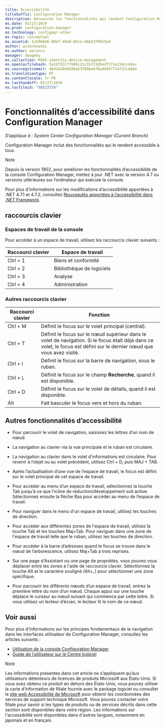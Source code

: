 ```yaml
---
title: Accessibilité
titleSuffix: Configuration Manager
description: Découvrez les fonctionnalités qui rendent Configuration Manager accessible à tous.
ms.date: 03/27/2019
ms.prod: configuration-manager
ms.technology: configmgr-other
ms.topic: conceptual
ms.assetid: 1cb96666-98bf-49a9-85ca-dbb53f0655e9
author: aczechowski
ms.author: aaroncz
manager: dougeby
ms.collection: M365-identity-device-management
ms.openlocfilehash: 5a1bf32c77989c11c55723d5edf271e234ccd4ec
ms.sourcegitcommit: d8d142044586a53709b4478ad945f714737c8d6e
ms.translationtype: HT
ms.contentlocale: fr-FR
ms.lasthandoff: 03/27/2019
ms.locfileid: "58523739"
---
```

# <a name="accessibility-features-in-configuration-manager"></a>Fonctionnalités d’accessibilité dans Configuration Manager

*S’applique à : System Center Configuration Manager (Current Branch)*


Configuration Manager inclut des fonctionnalités qui le rendent accessible à tous.

> [!Note]  
> Depuis la version 1902, pour améliorer les fonctionnalités d’accessibilité de la console Configuration Manager, mettez à jour .NET avec la version 4.7 ou versions ultérieures sur l’ordinateur qui exécute la console. <!-- SCCMDocs-pr issue #3228 -->  
> 
> Pour plus d’informations sur les modifications d’accessibilité apportées à .NET 4.7.1 et 4.7.2, consultez [Nouveautés apportées à l’accessibilité dans .NET Framework](https://docs.microsoft.com/dotnet/framework/whats-new/whats-new-in-accessibility).  



## <a name="keyboard-shortcuts"></a>raccourcis clavier

### <a name="console-workspaces"></a>Espaces de travail de la console

Pour accéder à un espace de travail, utilisez les raccourcis clavier suivants :  

|Raccourci clavier| Espace de travail|
|--------|--------|  
|Ctrl + 1| Biens et conformité|
|Ctrl + 2|  Bibliothèque de logiciels|
|Ctrl + 3|  Analyse|
|Ctrl + 4|  Administration|


### <a name="other-keyboard-shortcuts"></a>Autres raccourcis clavier

|Raccourci clavier|  Fonction|
|--------|--------|  
|Ctrl + M|Définit le focus sur le volet principal (central).|
|Ctrl + T|Définit le focus sur le nœud supérieur dans le volet de navigation. Si le focus était déjà dans ce volet, le focus est défini sur le dernier nœud que vous avez visité.|
|Ctrl + I|Définit le focus sur la barre de navigation, sous le ruban.|
|Ctrl + L|Définit le focus sur le champ **Recherche**, quand il est disponible.|
|Ctrl + D|Définit le focus sur le volet de détails, quand il est disponible.|
|Alt     |Fait basculer le focus vers et hors du ruban.|



## <a name="other-accessibility-features"></a>Autres fonctionnalités d’accessibilité

- Pour parcourir le volet de navigation, saisissez les lettres d’un nom de nœud.

- La navigation au clavier via la vue principale et le ruban est circulaire.

- La navigation au clavier dans le volet d’informations est circulaire. Pour revenir à l’objet ou au volet précédent, utilisez Ctrl + D, puis MAJ + TAB.

- Après l’actualisation d’une vue de l’espace de travail, le focus est défini sur le volet principal de cet espace de travail.

- Pour accéder au menu d’un espace de travail, sélectionnez la touche Tab jusqu’à ce que l’icône de réduction/développement soit active. Sélectionnez ensuite la flèche Bas pour accéder au menu de l’espace de travail.  

- Pour naviguer dans le menu d'un espace de travail, utilisez les touches de direction.  

- Pour accéder aux différentes zones de l'espace de travail, utilisez la touche Tab et les touches Maj+Tab. Pour naviguer dans une zone de l'espace de travail telle que le ruban, utilisez les touches de direction.  

- Pour accéder à la barre d’adresses quand le focus se trouve dans le nœud de l’arborescence, utilisez Maj+Tab à trois reprises.  

- Sur une page d'Assistant ou une page de propriétés, vous pouvez vous déplacer entre les zones à l'aide de raccourcis clavier. Sélectionnez la touche Alt et le caractère souligné (Alt+_) pour sélectionner une zone spécifique.     

- Pour parcourir les différents nœuds d’un espace de travail, entrez la première lettre du nom d’un nœud. Chaque appui sur une touche déplace le curseur au nœud suivant qui commence par cette lettre. Si vous utilisez un lecteur d’écran, le lecteur lit le nom de ce nœud.



## <a name="see-also"></a>Voir aussi

Pour plus d’informations sur les principes fondamentaux de la navigation dans les interfaces utilisateur de Configuration Manager, consultez les articles suivants :
- [Utilisation de la console Configuration Manager](/sccm/core/servers/manage/admin-console)  
- [Guide de l’utilisateur sur le Centre logiciel](/sccm/core/understand/software-center)

> [!NOTE]  
> Les informations présentes dans cet article ne s’appliquent qu’aux utilisateurs détenteurs de licences de produits Microsoft aux États-Unis. Si vous avez obtenu ce produit en dehors des États-Unis, vous pouvez utiliser la carte d’information de filiale fournie avec le package logiciel ou consulter le [site web Accessibilité de Microsoft](https://go.microsoft.com/fwlink/?LinkId=8431) pour obtenir les coordonnées des services de support technique Microsoft. Vous pouvez contacter votre filiale pour savoir si les types de produits ou de services décrits dans cette section sont disponibles dans votre région. Les informations sur l'accessibilité sont disponibles dans d'autres langues, notamment en japonais et en français.  

